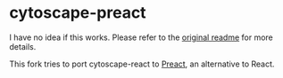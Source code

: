 # cytoscape-preact

I have no idea if this works. Please refer to the [original readme](https://github.com/mwri/cytoscape-react#readme) for more details.

This fork tries to port cytoscape-react to [Preact](https://preactjs.com/), an alternative to React.
